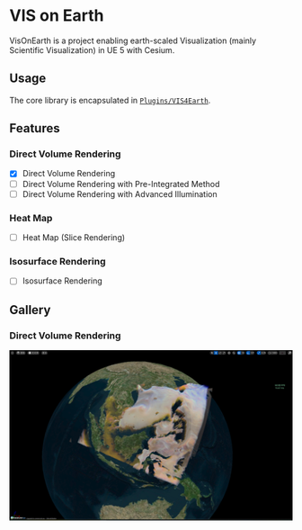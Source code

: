 # VIS on Earth

VisOnEarth is a project enabling earth-scaled Visualization (mainly Scientific Visualization) in UE 5 with Cesium.

## Usage

The core library is encapsulated in [`Plugins/VIS4Earth`](./Plugins/VIS4Earth/README.md).

## Features

### Direct Volume Rendering

- [x] Direct Volume Rendering
- [ ] Direct Volume Rendering with Pre-Integrated Method
- [ ] Direct Volume Rendering with Advanced Illumination

### Heat Map

- [ ] Heat Map (Slice Rendering)

### Isosurface Rendering

- [ ] Isosurface Rendering

## Gallery

### Direct Volume Rendering

![](./Gallery/DirectVolumeRendering.png)

